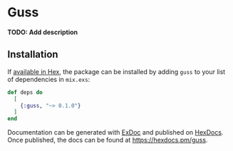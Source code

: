 # Guss

**TODO: Add description**

## Installation

If [available in Hex](https://hex.pm/docs/publish), the package can be installed
by adding `guss` to your list of dependencies in `mix.exs`:

```elixir
def deps do
  [
    {:guss, "~> 0.1.0"}
  ]
end
```

Documentation can be generated with [ExDoc](https://github.com/elixir-lang/ex_doc)
and published on [HexDocs](https://hexdocs.pm). Once published, the docs can
be found at <https://hexdocs.pm/guss>.

